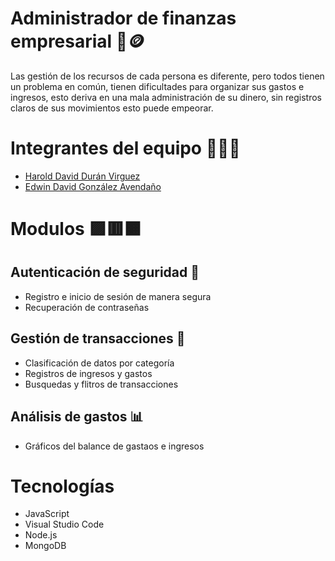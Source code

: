 
# Administrador de finanzas empresarial 🏦🪙 

Las gestión de los recursos de cada persona es diferente, pero todos tienen un problema en común, tienen dificultades para organizar sus gastos e ingresos, esto deriva en una mala administración de su dinero, sin registros claros de sus movimientos esto puede empeorar.

# Integrantes del equipo 🧑‍💻🔧

- [Harold David Durán Virguez](https://github.com/Hardur17)
- [Edwin David González Avendaño](https://github.com/Edwinahhh)

# Modulos 🟪🟥🟧

## Autenticación de seguridad 🔐
- Registro e inicio de sesión de manera segura
- Recuperación de contraseñas

## Gestión de transacciones 💸
- Clasificación de datos por categoría
- Registros de ingresos y gastos
- Busquedas y flitros de transacciones

## Análisis de gastos 📊
- Gráficos del balance de gastaos e ingresos

# Tecnologías
- JavaScript
- Visual Studio Code
- Node.js
- MongoDB

